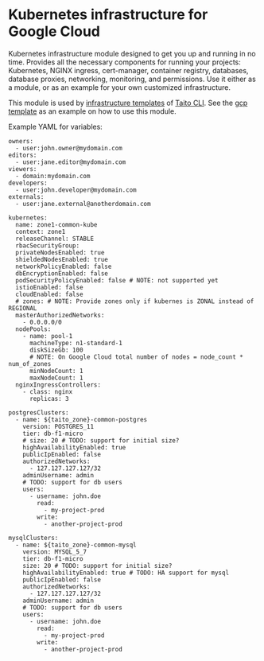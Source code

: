# Kubernetes infrastructure for Google Cloud

Kubernetes infrastructure module designed to get you up and running in no time. Provides all the necessary components for running your projects: Kubernetes, NGINX ingress, cert-manager, container registry, databases, database proxies, networking, monitoring, and permissions. Use it either as a module, or as an example for your own customized infrastructure.

This module is used by [infrastructure templates](https://taitounited.github.io/taito-cli/templates#infrastructure-templates) of [Taito CLI](https://taitounited.github.io/taito-cli/). See the [gcp template](https://github.com/TaitoUnited/taito-templates/tree/master/infrastructure/gcp/terraform) as an example on how to use this module.

Example YAML for variables:

```
owners:
  - user:john.owner@mydomain.com
editors:
  - user:jane.editor@mydomain.com
viewers:
  - domain:mydomain.com
developers:
  - user:john.developer@mydomain.com
externals:
  - user:jane.external@anotherdomain.com

kubernetes:
  name: zone1-common-kube
  context: zone1
  releaseChannel: STABLE
  rbacSecurityGroup:
  privateNodesEnabled: true
  shieldedNodesEnabled: true
  networkPolicyEnabled: false
  dbEncryptionEnabled: false
  podSecurityPolicyEnabled: false # NOTE: not supported yet
  istioEnabled: false
  cloudEnabled: false
  # zones: # NOTE: Provide zones only if kubernes is ZONAL instead of REGIONAL
  masterAuthorizedNetworks:
    - 0.0.0.0/0
  nodePools:
    - name: pool-1
      machineType: n1-standard-1
      diskSizeGb: 100
      # NOTE: On Google Cloud total number of nodes = node_count * num_of_zones
      minNodeCount: 1
      maxNodeCount: 1
  nginxIngressControllers:
    - class: nginx
      replicas: 3

postgresClusters:
  - name: ${taito_zone}-common-postgres
    version: POSTGRES_11
    tier: db-f1-micro
    # size: 20 # TODO: support for initial size?
    highAvailabilityEnabled: true
    publicIpEnabled: false
    authorizedNetworks:
      - 127.127.127.127/32
    adminUsername: admin
    # TODO: support for db users
    users:
      - username: john.doe
        read:
          - my-project-prod
        write:
          - another-project-prod

mysqlClusters:
  - name: ${taito_zone}-common-mysql
    version: MYSQL_5_7
    tier: db-f1-micro
    size: 20 # TODO: support for initial size?
    highAvailabilityEnabled: true # TODO: HA support for mysql
    publicIpEnabled: false
    authorizedNetworks:
      - 127.127.127.127/32
    adminUsername: admin
    # TODO: support for db users
    users:
      - username: john.doe
        read:
          - my-project-prod
        write:
          - another-project-prod
```
